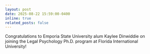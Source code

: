 ```yaml
---
layout: post
date: 2025-08-22 15:59:00-0400
inline: true
related_posts: false
---
```


Congratulations to Emporia State University alum Kaylee Dinwiddie on joining the Legal Psychology Ph.D. program at Florida International University!
